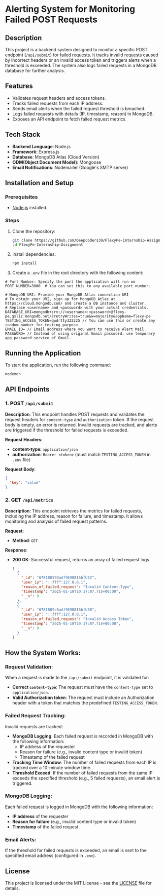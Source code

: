 # Alerting System for Monitoring Failed POST Requests

## Description
This project is a backend system designed to monitor a specific POST endpoint (`/api/submit`) for failed requests. It tracks invalid requests caused by incorrect headers or an invalid access token and triggers alerts when a threshold is exceeded. The system also logs failed requests in a MongoDB database for further analysis.

## Features
- Validates request headers and access tokens.
- Tracks failed requests from each IP address.
- Sends email alerts when the failed request threshold is breached.
- Logs failed requests with details (IP, timestamp, reason) in MongoDB.
- Exposes an API endpoint to fetch failed request metrics.

## Tech Stack
- **Backend Language**: Node.js
- **Framework**: Express.js
- **Database**: MongoDB Atlas (Cloud Version)
- **ODM(Object Document Model)**: Mongoose
- **Email Notifications**: Nodemailer (Google's SMTP server)


## Installation and Setup

### Prerequisites
- [Node.js](https://nodejs.org/) installed.


### Steps
1. Clone the repository:

    ```bash
    git clone https://github.com/Deepcoders30/FlexyPe-Internship-Assignment.git
    cd FlexyPe-Internship-Assignment
    ```

    

2. Install dependencies:

    ```bash
    npm install
    ```

    

3. Create a `.env` file in the root directory with the following content:

 ```env
# Port Number: Specify the port the application will run on
PORT_NUMBER=3000  # You can set this to any available port number.

# MongoDB URI: Provide your MongoDB Atlas connection URI
# To obtain your URI, sign up for MongoDB Atlas at https://cloud.mongodb.com/ and create a DB instance and cluster.
# Replace <username> and <password> with your actual credentials.
DATABASE_URI=mongodb+srv://<username>:<password>@flexy-pe.gxliz.mongodb.net/?retryWrites=true&w=majority&appName=flexy-pe
TESTING_ACCESS_TOKEN=qwdrtty322225 // You can use this or create any random number for testing purpose.
EMAIL_ID= // Email address where you want to receive Alert Mail.
PASSWORD= // Instead of using original Gmail password, use temporary app password service of Gmail.
 ```



## Running the Application

To start the application, run the following command:

```bash
nodemon
```


## API Endpoints

### 1. POST `/api/submit`

**Description**:
This endpoint handles POST requests and validates the request headers for `content-type` and `authorization` token. If the request body is empty, an error is returned. Invalid requests are tracked, and alerts are triggered if the threshold for failed requests is exceeded.

**Request Headers**:
- **content-type**: `application/json`
- **authorization**: `Bearer <token>` (must match `TESTING_ACCESS_TOKEN` in `.env` file)

**Request Body**:
```json
{
  "key": "value"
}
```

### 2. GET `/api/metrics`

**Description**:
This endpoint retrieves the metrics for failed requests, including the IP address, reason for failure, and timestamp. It allows monitoring and analysis of failed request patterns.

**Request**:
- **Method**: `GET`

**Response**:

- **200 OK**: Successful request, returns an array of failed request logs
  ```json
  [
    {
      "_id": "678180593adf9698816bfb32",
      "user_ip": "::ffff:127.0.0.1",
      "reason_of_failed_request": "Invalid Content-Type",
      "timestamp": "2025-01-10T20:17:07.716+00:00",
      "__v": 0
    },
    {
      "_id": "6781809e3adf9698816bfb38",
      "user_ip": "::ffff:127.0.0.1",
      "reason_of_failed_request": "Invalid Access Token",
      "timestamp": "2025-01-10T20:17:07.716+00:00",
      "__v": 0
    }
  ]


## How the System Works:

### Request Validation:
When a request is made to the `/api/submit` endpoint, it is validated for:
- **Correct `content-type`**: The request must have the `content-type` set to `application/json`.
- **Valid Authorization token**: The request must include an Authorization header with a token that matches the predefined `TESTING_ACCESS_TOKEN`.

### Failed Request Tracking:
Invalid requests are tracked:
- **MongoDB Logging**: Each failed request is recorded in MongoDB with the following information:
  - IP address of the requester
  - Reason for failure (e.g., invalid content type or invalid token)
  - Timestamp of the failed request
- **Tracking Time Window**: The number of failed requests from each IP is tracked over a 10-minute window time.
- **Threshold Exceed**: If the number of failed requests from the same IP exceeds the specified threshold (e.g., 5 failed requests), an email alert is triggered.

### MongoDB Logging:
Each failed request is logged in MongoDB with the following information:
- **IP address** of the requester
- **Reason for failure** (e.g., invalid content type or invalid token)
- **Timestamp** of the failed request

### Email Alerts:
If the threshold for failed requests is exceeded, an email is sent to the specified email address (configured in `.env`).

## License
This project is licensed under the MIT License - see the [LICENSE](LICENSE) file for details.

